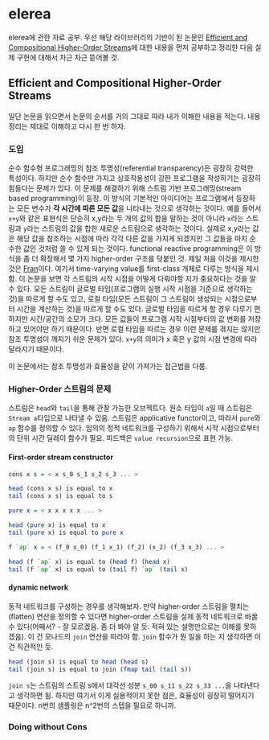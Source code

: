 # elerea

elerea에 관한 자료 공부. 우선 해당 라이브러리의 기반이 된 논문인 [Efficient and Compositional Higher-Order Streams](http://sgate.emt.bme.hu/documents/patai/publications/PataiWFLP2010.pdf)에 대한 내용을 먼저 공부하고 정리한 다음 실제 구현에 대해서 차근 차근 뜯어볼 것.

## Efficient and Compositional Higher-Order Streams

일단 논문을 읽으면서 논문의 순서를 거의 그대로 따라 내가 이해한 내용을 적는다. 내용 정리는 제대로 이해하고 다시 한 번 하자.

### 도입

순수 함수형 프로그래밍의 참조 투명성(referential transparency)은 굉장히 강력한 특성이다. 하지만 순수 함수만 가지고 상호작용성이 강한 프로그램을 작성하기는 굉장히 힘들다는 문제가 있다. 이 문제를 해결하기 위해 스트림 기반 프로그래밍(stream based programming)이 등장. 이 방식의 기본적인 아이디어는 프로그램에서 등장하는 모든 변수가 **각 시간에 따른 모든 값**을 나타내는 것으로 생각하는 것이다. 예를 들어서 `x+y`와 같은 표현식은 단순히 x,y라는 두 개의 값의 합을 말하는 것이 아니라 `x`라는 스트림과 `y`라는 스트림의 값을 합한 새로운 스트림으로 생각하는 것이다. 실제로 x,y라는 값은 해당 값을 참조하는 시점에 따라 각각 다른 값을 가지게 되겠지만 그 값들을 마치 순수한 값인 것처럼 쓸 수 있게 되는 것이다. functional reactive programming은 이 방식을 좀 더 확장해서 몇 가지 higher-order 구조를 덧붙인 것. 제일 처음 이것을 제시한 것은 [Fran](http://conal.net/papers/icfp97/)이다. 여기서 time-varying value를 first-class 개체로 다루는 방식을 제시함. 이 논문을 보면 각 스트림의 시작 시점을 어떻게 다뤄야할 지가 중요하다는 것을 알 수 있다. 모든 스트림이 글로벌 타임(프로그램의 실행 시작 시점을 기준으로 생각하는 것)을 따르게 할 수도 있고, 로컬 타임(모든 스트림이 그 스트림이 생성되는 시점으로부터 시간을 계산하는 것)을 따르게 할 수도 있다. 글로벌 타임을 따르게 할 경우 다루기 편하지만 시간/공간의 소모가 크다. 모든 값들이 프로그램 시작 시점부터의 값 변화를 저장하고 있어야만 하기 때문이다. 반면 로컬 타임을 따르는 경우 이런 문제를 겪지는 않지만 참조 투명성이 깨지기 쉬운 문제가 있다. `x+y`의 의미가 x 혹은 y 값의 시점 변경에 따라 달라지기 때문이다.

이 논문에서는 참조 투명성과 효율성을 같이 가져가는 접근법을 다룸.


### Higher-Order 스트림의 문제

스트림은 `head`와 `tail`을 통해 관찰 가능한 오브젝트다. 원소 타입이 `a`일 때 스트림은 `Stream a`타입으로 나타낼 수 있음. 스트림은 applicative functor이고, 따라서 `pure`와 `ap` 함수를 정의할 수 있다. 임의의 정적 네트워크를 구성하기 위해서 시작 시점으로부터의 단위 시간 딜레이 함수가 필요. 피드백은 `value recursion`으로 표현 가능.

#### First-order stream constructor

```Haskell
cons x s = < x s_0 s_1 s_2 s_3 ... >

head (cons x s) is equal to x
tail (cons x s) is equal to s

pure x = < x x x x x ... >

head (pure x) is equal to x
tail (pure x) is equal to pure x

f `ap` x = < (f_0 x_0) (f_1 x_1) (f_2) (x_2) (f_3 x_3) ... >

head (f `ap` x) is equal to (head f) (head x)
tail (f `ap` x) is equal to (tail f) `ap` (tail x)
```

#### dynamic network

동적 네트워크를 구성하는 경우를 생각해보자. 만약 higher-order 스트림을 펼치는(flatten) 연산을 정의할 수 있다면 higher-order 스트림을 실제 동적 네트워크로 바꿀 수 있다(어째서? - 잘 모르겠음. 좀 더 봐야 알 듯. 적혀 있는 설명만으로는 이해를 못하겠음). 이 건 모나드의 `join` 연산을 따라야 함. `join` 함수가 뭔 일을 하는 지 생각하면 이건 직관적인 듯. 

```Haskell
head (join s) is equal to head (head s)
tail (join s) is equal to join (fmap tail (tail s))
```

`join s`는 스트림의 스트림 s에서 대각선 성분 `s_00 s_11 s_22 s_33 ...`을 나타낸다고 생각하면 됨. 하지만 여기서 이게 실용적이지 못한 점은, 효율성이 굉장히 떨어지기 때문이다. n번의 샘플링은 n^2번의 스텝을 필요로 하니까. 

### Doing without Cons

